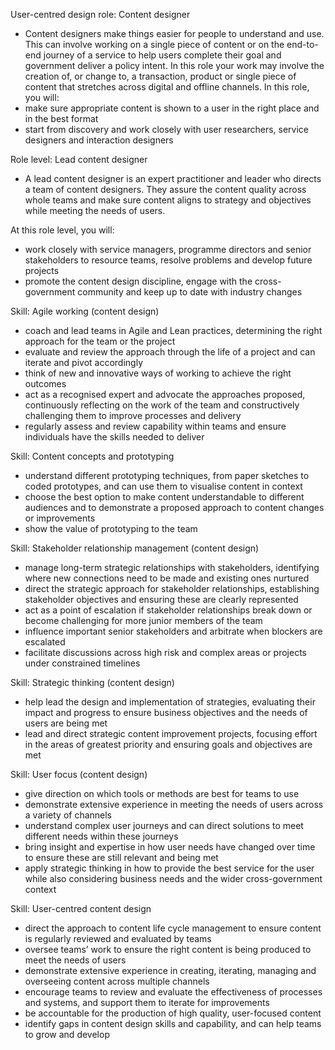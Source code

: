 User-centred design role: Content designer
- Content designers make things easier for people to understand and use. This can involve working on a single piece of content or on the end-to-end journey of a service to help users complete their goal and government deliver a policy intent. In this role your work may involve the creation of, or change to, a transaction, product or single piece of content that stretches across digital and offline channels.
In this role, you will:
- make sure appropriate content is shown to a user in the right place and in the best format
- start from discovery and work closely with user researchers, service designers and interaction designers

Role level: Lead content designer
- A lead content designer is an expert practitioner and leader who directs a team of content designers. They assure the content quality across whole teams and make sure content aligns to strategy and objectives while meeting the needs of users.

At this role level, you will:
- work closely with service managers, programme directors and senior stakeholders to resource teams, resolve problems and develop future projects
- promote the content design discipline, engage with the cross-government community and keep up to date with industry changes

Skill: Agile working (content design)
- coach and lead teams in Agile and Lean practices, determining the right approach for the team or the project
- evaluate and review the approach through the life of a project and can iterate and pivot accordingly
- think of new and innovative ways of working to achieve the right outcomes
- act as a recognised expert and advocate the approaches proposed, continuously reflecting on the work of the team and constructively challenging them to improve processes and delivery
- regularly assess and review capability within teams and ensure individuals have the skills needed to deliver

Skill: Content concepts and prototyping
- understand different prototyping techniques, from paper sketches to coded prototypes, and can use them to visualise content in context
- choose the best option to make content understandable to different audiences and to demonstrate a proposed approach to content changes or improvements
- show the value of prototyping to the team

Skill: Stakeholder relationship management (content design)
- manage long-term strategic relationships with stakeholders, identifying where new connections need to be made and existing ones nurtured
- direct the strategic approach for stakeholder relationships, establishing stakeholder objectives and ensuring these are clearly represented
- act as a point of escalation if stakeholder relationships break down or become challenging for more junior members of the team
- influence important senior stakeholders and arbitrate when blockers are escalated
- facilitate discussions across high risk and complex areas or projects under constrained timelines

Skill: Strategic thinking (content design)
- help lead the design and implementation of strategies, evaluating their impact and progress to ensure business objectives and the needs of users are being met
- lead and direct strategic content improvement projects, focusing effort in the areas of greatest priority and ensuring goals and objectives are met

Skill: User focus (content design)
- give direction on which tools or methods are best for teams to use
- demonstrate extensive experience in meeting the needs of users across a variety of channels
- understand complex user journeys and can direct solutions to meet different needs within these journeys
- bring insight and expertise in how user needs have changed over time to ensure these are still relevant and being met
- apply strategic thinking in how to provide the best service for the user while also considering business needs and the wider cross-government context

Skill: User-centred content design
- direct the approach to content life cycle management to ensure content is regularly reviewed and evaluated by teams
- oversee teams’ work to ensure the right content is being produced to meet the needs of users
- demonstrate extensive experience in creating, iterating, managing and overseeing content across multiple channels
- encourage teams to review and evaluate the effectiveness of processes and systems, and support them to iterate for improvements
- be accountable for the production of high quality, user-focused content
- identify gaps in content design skills and capability, and can help teams to grow and develop